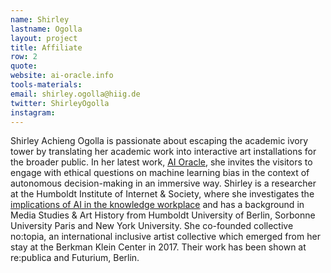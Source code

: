 ```yaml
---
name: Shirley
lastname: Ogolla
layout: project
title: Affiliate
row: 2
quote:
website: ai-oracle.info
tools-materials:
email: shirley.ogolla@hiig.de
twitter: ShirleyOgolla
instagram:
---
```

Shirley Achieng Ogolla is passionate about escaping the academic ivory tower by translating her academic work into interactive art installations for the broader public. In her latest work, [AI Oracle](https://ai-oracle.info/), she invites the visitors to engage with ethical questions on machine learning bias in the context of autonomous decision-making in an immersive way. Shirley is a researcher at the Humboldt Institute of Internet & Society, where she investigates the [implications of AI in the knowledge workplace](https://www.hiig.de/en/project/kiwi/) and has a background in Media Studies & Art History from Humboldt University of Berlin, Sorbonne University Paris and New York University. She co-founded collective no:topia, an international inclusive artist collective which emerged from her stay at the Berkman Klein Center in 2017. Their work has been shown at re:publica and Futurium, Berlin.
